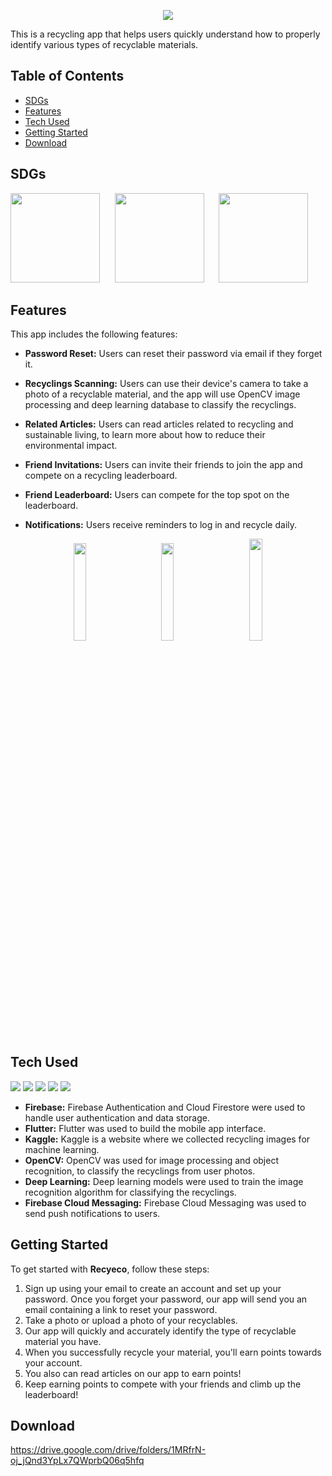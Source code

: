 <p align = "center">
  <img src="https://user-images.githubusercontent.com/119331529/229814912-35bd887e-2ef1-4477-9dca-f4e8b5e13375.png"/>
</p>
This is a recycling app that helps users quickly understand how to properly identify various types of recyclable materials.

## Table of Contents
- [SDGs](#sdgs)
- [Features](#features)
- [Tech Used](#tech-used)
- [Getting Started](#getting-started)
- [Download](#download)

## SDGs
<p align = "left">
  <img width="143" img src="https://user-images.githubusercontent.com/119176220/229824624-ab5f7f99-6b7f-46a0-9c03-ce65c4db6112.png">
  &nbsp;&nbsp;&nbsp;&nbsp;
  <img width="143" img src="https://user-images.githubusercontent.com/119176220/229824630-03b7a557-2bf0-4109-8092-7df9385a5075.png">
  &nbsp;&nbsp;&nbsp;&nbsp;
  <img width="143" img src="https://user-images.githubusercontent.com/119176220/229824636-eeaf76e6-c282-4133-9c0d-1891a4b6bb2e.png">
</p>


## Features

This app includes the following features:

- **Password Reset:** Users can reset their password via email if they forget it.
- **Recyclings Scanning:** Users can use their device's camera to take a photo of a recyclable material, and the app will use OpenCV image processing and deep learning database to classify the recyclings.

- **Related Articles:** Users can read articles related to recycling and sustainable living, to learn more about how to reduce their environmental impact.
- **Friend Invitations:** Users can invite their friends to join the app and compete on a recycling leaderboard.

- **Friend Leaderboard:** Users can compete for the top spot on the leaderboard.
- **Notifications:** Users receive reminders to log in and recycle daily.

<p align = "center">
  <img width= 20% img src="https://user-images.githubusercontent.com/119331529/229819645-a9972156-12fa-4463-92b4-be500edef10f.gif">
  &nbsp;&nbsp;&nbsp;&nbsp;&nbsp;&nbsp;&nbsp;&nbsp;
  <img width= 20% img src="https://user-images.githubusercontent.com/119331529/229820590-efe63904-adc9-449c-9ecc-dc063a183820.gif">
  &nbsp;&nbsp;&nbsp;&nbsp;&nbsp;&nbsp;&nbsp;&nbsp;
  <img width= 20.4% img src="https://user-images.githubusercontent.com/119331529/229826760-87a30295-97e6-48dc-ab59-95ad524c4aeb.gif">
</p>

## Tech Used

<img src="https://img.shields.io/badge/Firebase-FFCA28?style=flat-square&logo=Firebase&logoColor=white"/> <img src="https://img.shields.io/badge/Flutter-02569B?style=flat-square&logo=Flutter&logoColor=white"/> <img src="https://img.shields.io/badge/OpenCV-5C3EE8?style=flat-square&logo=Opencv&logoColor=white"/> <img src="https://img.shields.io/badge/Kaggle-20BEFF?style=flat-square&logo=Kaggle&logoColor=white"/> <img src="https://img.shields.io/badge/TensorFlow-FF6F00?style=flat-square&logo=TensorFlow&logoColor=white"/>

- **Firebase:** Firebase Authentication and Cloud Firestore were used to handle user authentication and data storage.
- **Flutter:** Flutter was used to build the mobile app interface.
- **Kaggle:** Kaggle is a website where we collected recycling images for machine learning.
- **OpenCV:** OpenCV was used for image processing and object recognition, to classify the recyclings from user photos.
- **Deep Learning:** Deep learning models were used to train the image recognition algorithm for classifying the recyclings.
- **Firebase Cloud Messaging:** Firebase Cloud Messaging was used to send push notifications to users.

## Getting Started

To get started with **Recyeco**, follow these steps:

1. Sign up using your email to create an account and set up your password. Once you forget your password, our app will send you an email containing a link to reset your password.
2. Take a photo or upload a photo of your recyclables.
3. Our app will quickly and accurately identify the type of recyclable material you have.
4. When you successfully recycle your material, you'll earn points towards your account.
5. You also can read articles on our app to earn points!
6. Keep earning points to compete with your friends and climb up the leaderboard!

## Download
https://drive.google.com/drive/folders/1MRfrN-oj_jQnd3YpLx7QWprbQ06q5hfq
